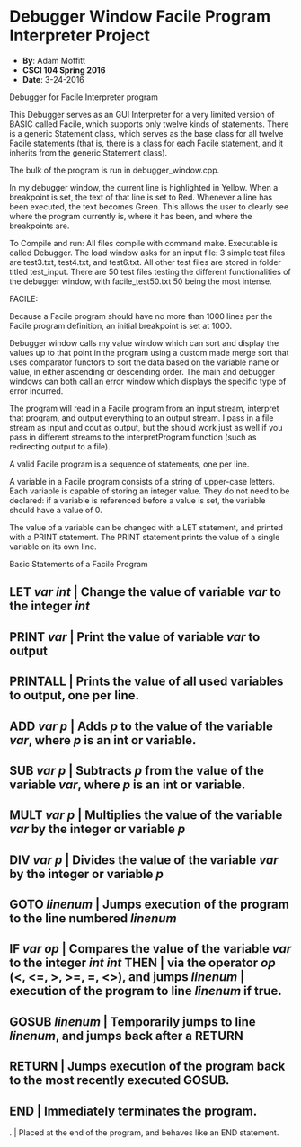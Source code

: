 # Debugger Window Facile Program Interpreter Project

- **By**: Adam Moffitt
- **CSCI 104 Spring 2016**
- **Date**: 3-24-2016

Debugger for Facile Interpreter program

 This Debugger serves as an GUI Interpreter for a very limited version of BASIC called Facile, which supports only twelve kinds of statements. There is a generic Statement class, which serves as the base class for all twelve Facile statements (that is, there is a class for each Facile statement, and it inherits from the generic Statement class).

The bulk of the program is run in debugger_window.cpp.

In my debugger window, the current line is highlighted in Yellow. When a breakpoint is set, the text of that line is set to Red. Whenever a line has been executed, the text becomes Green. This allows the user to clearly see where the program currently is, where it has been, and where the breakpoints are. 

To Compile and run: All files compile with command make. Executable is called Debugger. The load window asks for an input file: 3 simple test files are test3.txt, test4.txt, and test6.txt. All other test files are stored in folder titled test_input. There are 50 test files testing the different functionalities of the debugger window, with facile_test50.txt 50 being the most intense.


FACILE:

Because a Facile program should have no more than 1000 lines per the Facile program definition, an initial breakpoint is set at 1000. 

Debugger window calls my value window which can sort and display the values up to that point in the program using a custom made merge sort that uses comparator functors to sort the data based on the variable name or value, in either ascending or descending order. The main and debugger windows can both call an error window which displays the specific type of error incurred.

The program will read in a Facile program from an input stream, interpret that program, and output everything to an output stream. I pass in a file stream as input and cout as output, but the should work just as well if you pass in different streams to the interpretProgram function (such as redirecting output to a file).

A valid Facile program is a sequence of statements, one per line.

A variable in a Facile program consists of a string of upper-case letters. Each variable is capable of storing an integer value. They do not need to be declared: if a variable is referenced before a value is set, the variable should have a value of 0.

The value of a variable can be changed with a LET statement, and printed with a PRINT statement. The PRINT statement prints the value of a single variable on its own line.



Basic Statements of a Facile Program

LET *var* *int*  | Change the value of variable *var* to the integer *int*
--------------------------------------------------------------------------------------------------------
PRINT *var*      | Print the value of variable *var* to output
--------------------------------------------------------------------------------------------------------
PRINTALL         | Prints the value of all used variables to output, one per line.
--------------------------------------------------------------------------------------------------------
ADD *var* *p*    | Adds *p* to the value of the variable *var*, where *p* is an int or variable.
--------------------------------------------------------------------------------------------------------
SUB *var* *p*    | Subtracts *p* from  the value of the variable *var*, where *p* is an int or variable.
--------------------------------------------------------------------------------------------------------
MULT *var* *p*   | Multiplies the value of the variable *var* by the integer or variable *p*
--------------------------------------------------------------------------------------------------------
DIV *var* *p*    | Divides the value of the variable *var* by the integer or variable *p*
--------------------------------------------------------------------------------------------------------
GOTO *linenum*   | Jumps execution of the program to the line numbered *linenum*
--------------------------------------------------------------------------------------------------------
IF *var* *op*    | Compares the value of the variable *var* to the integer *int*
*int* THEN       | via the operator *op* (<, <=, >, >=, =, <>), and jumps
*linenum*        | execution of the program to line *linenum* if true.
--------------------------------------------------------------------------------------------------------
GOSUB *linenum*  | Temporarily jumps to line *linenum*, and jumps back after a RETURN
--------------------------------------------------------------------------------------------------------
RETURN           | Jumps execution of the program back to the most recently executed GOSUB.
--------------------------------------------------------------------------------------------------------
END              | Immediately terminates the program.
--------------------------------------------------------------------------------------------------------
.                | Placed at the end of the program, and behaves like an END statement.


